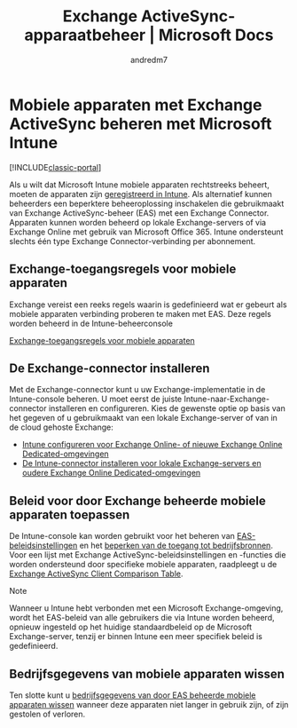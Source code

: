 ﻿---
title: Exchange ActiveSync-apparaatbeheer | Microsoft Docs
description: Mobiele apparaten beheren met Exchange ActiveSync-beheer (EAS) met de Exchange Connector
keywords: 
author: andredm7
ms.author: andredm
manager: angrobe
ms.date: 07/29/2016
ms.topic: article
ms.prod: 
ms.service: microsoft-intune
ms.technology: 
ms.assetid: 14f5cf53-6764-4e22-a18b-fa750b3acd41
ms.reviewer: chrisgre
ms.suite: ems
ms.custom: intune-classic
ms.translationtype: Human Translation
ms.sourcegitcommit: 9ff1adae93fe6873f5551cf58b1a2e89638dee85
ms.openlocfilehash: b9e6d1def269bc80d54f259bc8b7c12dbb520e06
ms.contentlocale: nl-nl
ms.lasthandoff: 05/23/2017


---

# <a name="exchange-activesync-mobile-device-management-with-microsoft-intune"></a>Mobiele apparaten met Exchange ActiveSync beheren met Microsoft Intune

[!INCLUDE[classic-portal](../includes/classic-portal.md)]

Als u wilt dat Microsoft Intune mobiele apparaten rechtstreeks beheert, moeten de apparaten zijn [geregistreerd in Intune](prerequisites-for-enrollment.md). Als alternatief kunnen beheerders een beperktere beheeroplossing inschakelen die gebruikmaakt van Exchange ActiveSync-beheer (EAS) met een Exchange Connector. Apparaten kunnen worden beheerd op lokale Exchange-servers of via Exchange Online met gebruik van Microsoft Office 365. Intune ondersteunt slechts één type Exchange Connector-verbinding per abonnement.

## <a name="exchange-access-rules-for-mobile-devices"></a>Exchange-toegangsregels voor mobiele apparaten ##

Exchange vereist een reeks regels waarin is gedefinieerd wat er gebeurt als mobiele apparaten verbinding proberen te maken met EAS. Deze regels worden beheerd in de Intune-beheerconsole

[Exchange-toegangsregels voor mobiele apparaten](exchange-access-rules-for-mobile-devices.md)

## <a name="install-the-exchange-connector"></a>De Exchange-connector installeren
Met de Exchange-connector kunt u uw Exchange-implementatie in de Intune-console beheren. U moet eerst de juiste Intune-naar-Exchange-connector installeren en configureren. Kies de gewenste optie op basis van het gegeven of u gebruikmaakt van een lokale Exchange-server of van in de cloud gehoste Exchange:

-   [Intune configureren voor Exchange Online- of nieuwe Exchange Online Dedicated-omgevingen](intune-service-to-service-exchange-connector.md)
-   [De Intune-connector installeren voor lokale Exchange-servers en oudere Exchange Online Dedicated-omgevingen](intune-on-premises-exchange-connector.md)


## <a name="apply-policy-for-exchange-managed-mobile-devices"></a>Beleid voor door Exchange beheerde mobiele apparaten toepassen
De Intune-console kan worden gebruikt voor het beheren van [EAS-beleidsinstellingen](exchange-activesync-policy-settings-in-microsoft-intune.md) en het [beperken van de toegang tot bedrijfsbronnen](restrict-access-to-email-and-o365-services-with-microsoft-intune.md). Voor een lijst met Exchange ActiveSync-beleidsinstellingen en -functies die worden ondersteund door specifieke mobiele apparaten, raadpleegt u de [Exchange ActiveSync Client Comparison Table](http://go.microsoft.com/fwlink/?LinkId=247270).

> [!NOTE]
> Wanneer u Intune hebt verbonden met een Microsoft Exchange-omgeving, wordt het EAS-beleid van alle gebruikers die via Intune worden beheerd, opnieuw ingesteld op het huidige standaardbeleid op de Microsoft Exchange-server, tenzij er binnen Intune een meer specifiek beleid is gedefinieerd.

## <a name="wipe-company-data-from-mobile-devices"></a>Bedrijfsgegevens van mobiele apparaten wissen
Ten slotte kunt u [bedrijfsgegevens van door EAS beheerde mobiele apparaten wissen](wipe-for-exchange-managed-mobile-devices.md) wanneer deze apparaten niet langer in gebruik zijn, of zijn gestolen of verloren.

